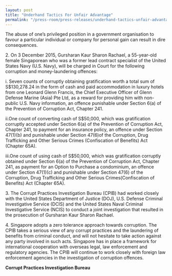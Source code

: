 ```yaml
---
layout: post
title: "Underhand Tactics For Unfair Advantage"
permalink: "/press-room/press-releases/underhand-tactics-unfair-advantage"
---
```

The abuse of one’s privileged position in a government organisation to favour a particular individual or company for personal gain can result in dire consequences.

2\.        On 3 December 2015, Gursharan Kaur Sharon Rachael, a 55-year-old female Singaporean who was a former lead contract specialist of the United States Navy (U.S. Navy), will be charged in Court for the following corruption and money-laundering offences:

i. Seven counts of corruptly obtaining gratification worth a total sum of S$130,278.24 in the form of cash and paid accommodation in luxury hotels from one Leonard Glenn Francis, the Chief Executive Officer of Glenn Defense Marine (Asia) Pte Ltd, as a reward for providing him with non-public U.S. Navy information, an offence punishable under Section 6(a) of the Prevention of Corruption Act, Chapter 241.

ii.One count of converting cash of S$50,000, which was gratification corruptly accepted under Section 6(a) of the Prevention of Corruption Act, Chapter 241, to payment for an insurance policy, an offence under Section 47(1)(b) and punishable under Section 47(6)of the Corruption, Drug Trafficking and Other Serious Crimes (Confiscation of Benefits) Act (Chapter 65A).

iii.One count of using cash of S$50,000, which was gratification corruptly obtained under Section 6(a) of the Prevention of Corruption Act, Chapter 241, as payment for an Option to Purchase a condominium, an offence under Section 47(1)(c) and punishable under Section 47(6) of the Corruption, Drug Trafficking and Other Serious Crimes(Confiscation of Benefits) Act (Chapter 65A).

3\.        The Corrupt Practices Investigation Bureau (CPIB) had worked closely with the United States Department of Justice (DOJ), U.S. Defense Criminal Investigative Service (DCIS) and the United States Naval Criminal Investigative Service (NCIS) to conduct a joint investigation that resulted in the prosecution of Gursharan Kaur Sharon Rachael.

4\.        Singapore adopts a zero tolerance approach towards corruption. The CPIB takes a serious view of any corrupt practices and the laundering of benefits from criminal conduct, and will not hesitate to take action against any party involved in such acts. Singapore has in place a framework for international cooperation with overseas legal, law enforcement and regulatory agencies. The CPIB will continue to work closely with foreign law enforcement agencies in the investigation of corruption offences.

**Corrupt Practices Investigation Bureau**
